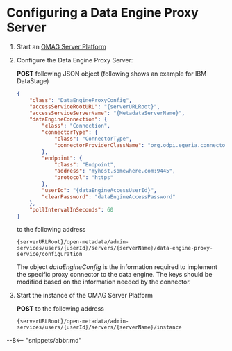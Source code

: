 <!-- SPDX-License-Identifier: CC-BY-4.0 -->
<!-- Copyright Contributors to the ODPi Egeria project. -->


# Configuring a Data Engine Proxy Server

1. Start an [OMAG Server Platform](../../../open-metadata-resources/open-metadata-tutorials/omag-server-tutorial)
1. Configure the Data Engine Proxy Server:

    **POST** following JSON object (following shows an example for IBM DataStage)

    ```json
    {
        "class": "DataEngineProxyConfig",
        "accessServiceRootURL": "{serverURLRoot}",
        "accessServiceServerName": "{MetadataServerName}",
        "dataEngineConnection": {
            "class": "Connection",
            "connectorType": {
                "class": "ConnectorType",
                "connectorProviderClassName": "org.odpi.egeria.connectors.ibm.datastage.dataengineconnector.DataStageConnectorProvider"
            },
            "endpoint": {
                "class": "Endpoint",
                "address": "myhost.somewhere.com:9445",
                "protocol": "https"
            },
            "userId": "{dataEngineAccessUserId}",
            "clearPassword": "dataEngineAccessPassword"
        },
        "pollIntervalInSeconds": 60
    }
    ```
    
    to the following address

    ```
    {serverURLRoot}/open-metadata/admin-services/users/{userId}/servers/{serverName}/data-engine-proxy-service/configuration
    ```

    The object *dataEngineConfig* is the information required to implement the specific proxy connector to the data engine. The keys should be modified based on the information needed by the connector.

1. Start the instance of the OMAG Server Platform

    **POST** to the following address
    
    ```
    {serverURLRoot}/open-metadata/admin-services/users/{userId}/servers/{serverName}/instance
    ```

--8<-- "snippets/abbr.md"
